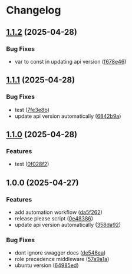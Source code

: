 # Changelog

## [1.1.2](https://github.com/balebbae/RESA/compare/v1.1.1...v1.1.2) (2025-04-28)


### Bug Fixes

* var to const in updating api version ([f678e46](https://github.com/balebbae/RESA/commit/f678e467c1e1b238c8eb454dd590b22062bb6a69))

## [1.1.1](https://github.com/balebbae/RESA/compare/v1.1.0...v1.1.1) (2025-04-28)


### Bug Fixes

* test ([7fe3e8b](https://github.com/balebbae/RESA/commit/7fe3e8b1f97aedc7168a41e7fb873b50e3ca9b76))
* update api version automatically ([6842b9a](https://github.com/balebbae/RESA/commit/6842b9ad5f9dbb080cddac79cef7a0cc0c0fdbc3))

## [1.1.0](https://github.com/balebbae/RESA/compare/v1.0.0...v1.1.0) (2025-04-28)


### Features

* test ([0f028f2](https://github.com/balebbae/RESA/commit/0f028f24f35ae47607798e16d4393b45e8a2d64b))

## 1.0.0 (2025-04-27)


### Features

* add automation workflow ([da5f262](https://github.com/balebbae/RESA/commit/da5f262edc145020b2e33023d11118fe3effa3e2))
* release please script ([0e48386](https://github.com/balebbae/RESA/commit/0e4838647f08010cd6390fcc8617ecb1ee463761))
* update api version automatically ([358da92](https://github.com/balebbae/RESA/commit/358da924eb2b1095ae4743761946c85f9fd1a6a3))


### Bug Fixes

* dont ignore swagger docs ([de546ea](https://github.com/balebbae/RESA/commit/de546ea32cf835cd601594607a1972b320567d1f))
* role precedence middleware ([57a9a1a](https://github.com/balebbae/RESA/commit/57a9a1a6c99c4bbd91171adfc585b058ba30559d))
* ubuntu version ([64985ed](https://github.com/balebbae/RESA/commit/64985ed186308d85797aab446e6394c3000ca168))
